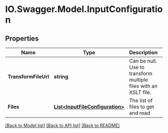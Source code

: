 # IO.Swagger.Model.InputConfiguration
## Properties

Name | Type | Description | Notes
------------ | ------------- | ------------- | -------------
**TransformFileUrl** | **string** | Can be null. Use to transform multiple files with an XSLT file. | [optional] 
**Files** | [**List&lt;InputFileConfiguration&gt;**](InputFileConfiguration.md) | The list of files to get and read | 

[[Back to Model list]](../README.md#documentation-for-models) [[Back to API list]](../README.md#documentation-for-api-endpoints) [[Back to README]](../README.md)

